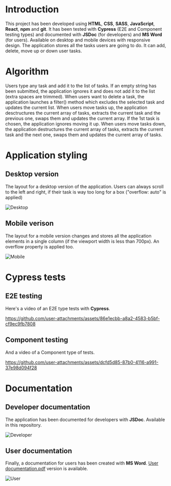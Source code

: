 # Introduction
This project has been developed using **HTML**, **CSS**, **SASS**, **JavaScript**, **React**, **npm** and **git**. It has been tested with **Cypress** (E2E and Component testing types) and
documented with **JSDoc** (for developers) and **MS Word** (for users). Available on desktop and mobile devices with responsive design.
The application stores all the tasks users are going to do. It can add, delete, move up or down user tasks. 
# Algorithm
Users type any task and add it to the list of tasks. If an empty string has been submitted, the application ignores it and does not add it to the list (extra spaces are trimmed).
When users want to delete a task, the application launches a filter() method which excludes the selected task and updates the current list. When users move tasks up, the application
desctructures the current array of tasks, extracts the current task and the previous one, swaps them and updates the current array. If the 1st task is chosen, the application ignores
moving it up. When users move tasks down, the application destructures the current array of tasks, extracts the current task and the next one, swaps them and updates the current array
of tasks.
# Application styling
## Desktop version
The layout for a desktop version of the application.
Users can always scroll to the left and right, if their task is way too long for a box ("overflow: auto" is applied)

![Desktop](https://github.com/user-attachments/assets/b7598375-ad86-4544-a77c-9af0e23b68cb)
## Mobile verison
The layout for a mobile version changes and stores all the application elements in a single column (if the viewport width is less than 700px).
An overflow property is applied too.

![Mobile](https://github.com/user-attachments/assets/4df9917d-6f98-416a-991d-0c3d6a6b8d9d)
# Cypress tests
## E2E testing
Here's a video of an E2E type tests with **Cypress**.

https://github.com/user-attachments/assets/86e1ecbb-a8a2-4583-b5bf-cf9ec9fb7808
## Component testing
And a video of a Component type of tests.

https://github.com/user-attachments/assets/dcfd5d85-87b0-4116-a991-37e98d094f28
# Documentation
## Developer documentation
The application has been documented for developers with **JSDoc**. Available in this repository.

![Developer](https://github.com/user-attachments/assets/0c57b2fe-b731-4a13-8368-4b0cde56f17e)
## User documentation
Finally, a documentation for users has been created with **MS Word**. [User documentation.pdf](https://github.com/user-attachments/files/16999731/User.documentation.pdf) version is available.

![User](https://github.com/user-attachments/assets/4763f9a3-e0bf-4b1b-a6d2-0fd516966c95)
